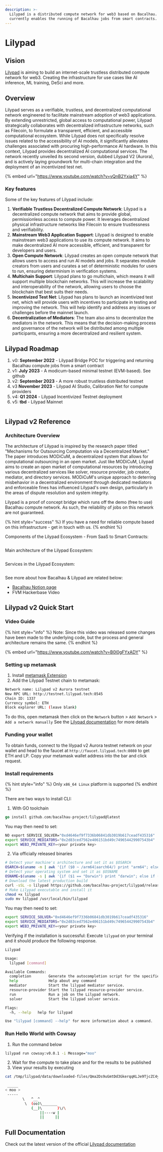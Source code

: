 ```yaml
---
description: >-
  Lilypad is a distributed compute network for web3 based on Bacalhau. It
  currently enables the running of Bacalhau jobs from smart contracts.
---
```


# Lilypad

## Vision​ <a href="#vision" id="vision"></a>

[Lilypad](https://blog.lilypadnetwork.org/) is aiming to build an internet-scale trustless distributed compute network for web3. Creating the infrastructure for use cases like AI inference, ML training, DeSci and more.

## Overview​ <a href="#overview" id="overview"></a>

Lilypad serves as a verifiable, trustless, and decentralized computational network engineered to facilitate mainstream adoption of web3 applications. By extending unrestricted, global access to computational power, Lilypad strategically collaborates with decentralized infrastructure networks, such as Filecoin, to formulate a transparent, efficient, and accessible computational ecosystem. While Lilypad does not specifically resolve issues related to the accessibility of AI models, it significantly alleviates challenges associated with procuring high-performance AI hardware. In this context, Lilypad provides decentralized AI computational services. The network recently unveiled its second version, dubbed Lilypad V2 (Aurora), and is actively laying groundwork for multi-chain integration and the deployment of an incentivized test net.

{% embed url="https://www.youtube.com/watch?v=yQnB2Yxia4Y" %}

### Key features[​](http://localhost:3000/integration/lilypad#key-features) <a href="#key-features" id="key-features"></a>

Some of the key features of Lilypad include:

1. **Verifiable Trustless Decentralized Compute Network**: Lilypad is a decentralized compute network that aims to provide global, permissionless access to compute power. It leverages decentralized physical infrastructure networks like Filecoin to ensure trustlessness and verifiability.
2. **Mainstream Web3 Application Support**: Lilypad is designed to enable mainstream web3 applications to use its compute network. It aims to make decentralized AI more accessible, efficient, and transparent for developers and users.
3. **Open Compute Network**: Lilypad creates an open compute network that allows users to access and run AI models and jobs. It separates module creators from users and curates a set of deterministic modules for users to run, ensuring determinism in verification systems.
4. **Multichain Support**: Lilypad plans to go multichain, which means it will support multiple blockchain networks. This will increase the scalability and interoperability of the network, allowing users to choose the blockchain that best suits their needs.
5. **Incentivized Test Net**: Lilypad has plans to launch an incentivized test net, which will provide users with incentives to participate in testing and improving the network. This will help identify and address any issues or challenges before the mainnet launch.
6. **Decentralization of Mediators**: The team also aims to decentralize the mediators in the network. This means that the decision-making process and governance of the network will be distributed among multiple participants, ensuring a more decentralized and resilient system.

## Lilypad Roadmap​ <a href="#lilypad-roadmap" id="lilypad-roadmap"></a>

1. v0: **September 2022** - Lilypad Bridge POC for triggering and returning Bacalhau compute jobs from a smart contract
2. v1: **July 2023** - A modicum-based minimal testnet (EVM-based). See github
3. v2: **September 2023** - A more robust trustless distributed testnet
4. v3 **November 2023** - Lilypad AI Studio, Calibration Net for compute providers
5. v4: **Q1 2024** - Lilypad Incentivized Testnet deployment
6. v5: **tbd** - Lilypad Mainnet

<figure><img src="../.gitbook/assets/lilypad-roadmap-2024-a6f975c8db1d9ba637f40da8cf5b267b.png" alt=""><figcaption></figcaption></figure>

## Lilypad v2 Reference​ <a href="#lilypad-v2-reference" id="lilypad-v2-reference"></a>

### Architecture Overview​ <a href="#architecture-overview" id="architecture-overview"></a>

The architecture of Lilypad is inspired by the research paper titled "Mechanisms for Outsourcing Computation via a Decentralized Market." The paper introduces MODiCuM, a decentralized system that allows for computational outsourcing in an open market. Just like MODiCuM, Lilypad aims to create an open market of computational resources by introducing various decentralized services like solver, resource provider, job creator, mediator, and directory services. MODiCuM's unique approach to deterring misbehavior in a decentralized environment through dedicated mediators and enforceable fines has influenced Lilypad's own design, particularly in the areas of dispute resolution and system integrity.

Lilypad is a proof of concept bridge which runs off the demo (free to use) Bacalhau compute network. As such, the reliability of jobs on this network are not guaranteed.

{% hint style="success" %}
If you have a need for reliable compute based on this infrastructure - get in touch with us.
{% endhint %}

Components of the Lilypad Ecosystem - From SaaS to Smart Contracts:&#x20;

<figure><img src="../.gitbook/assets/lilypad-layers-0be371dadb06e3022e0fa2bf2c1dc157.png" alt=""><figcaption></figcaption></figure>

Main architecture of the Lilypad Ecosystem:&#x20;

<figure><img src="../.gitbook/assets/lilypad-arch-9631f24f62e8ef91bc446b16134ef127.png" alt=""><figcaption></figcaption></figure>

Services in the Lilypad Ecosystem:&#x20;

<figure><img src="../.gitbook/assets/lilypad-services-d8ee5fc1c2e7ca85e267194ab144ed18.png" alt=""><figcaption></figcaption></figure>

See more about how Bacalhau & Lilypad are related below:

* [Bacalhau Notion page](https://www.notion.so/7-Introduction-to-Bacalhau-Decentralised-Compute-over-Data-AI-ML-DeSci-fbef1ef73b4e479a9b209be8d29cb58f)
* FVM Hackerbase Video

## Lilypad v2 Quick Start​ <a href="#lilypad-v2-quick-start" id="lilypad-v2-quick-start"></a>

### Video Guide​ <a href="#video-guide" id="video-guide"></a>

{% hint style="info" %}
Note: Since this video was released some changes have been made to the underlying code, but the process and general architecture remains the same.
{% endhint %}

{% embed url="https://www.youtube.com/watch?v=B0l0gFYxADY" %}

### Setting up metamask​ <a href="#setting-up-metamask" id="setting-up-metamask"></a>

1. Install [metamask Extension](https://metamask.io/)
2. Add the Lilypad Testnet chain to metamask:

```bash
Network name: Lilypad v2 Aurora testnet
New RPC URL: http://testnet.lilypad.tech:8545
Chain ID: 1337
Currency symbol: ETH
Block explorer URL: (leave blank)
```

To do this, open metamask then click on the `Network` button > `Add Network` > `Add a network manually` See the [Lilypad documentation](https://docs.lilypad.tech/lilypad/lilypad-aurora-testnet/quick-start/setting-up-metamask) for more details

### Funding your wallet[​](http://localhost:3000/integration/lilypad#funding-your-wallet) <a href="#funding-your-wallet" id="funding-your-wallet"></a>

To obtain funds, connect to the lilypad v2 Aurora testnet network on your wallet and head to the faucet at `http://faucet.lilypad.tech:8080` to get ETH and LP. Copy your metamask wallet address into the bar and click request.

### Install requirements​ <a href="#install-requirements" id="install-requirements"></a>

{% hint style="info" %}
Only `x86_64 Linux` platform is supported
{% endhint %}

There are two ways to install CLI:

1. With GO toolchain

```go
go install github.com/bacalhau-project/lilypad@latest
```

You may then need to set:

```bash
NO export SERVICE_SOLVER="0xd4646ef9f7336b06841db3019b617ceadf435316"
export SERVICE_MEDIATORS="0x2d83ced7562e406151bd49c749654429907543b4"
export WEB3_PRIVATE_KEY=<your private key>
```

2. Via officially released binaries

```bash
# Detect your machine's architecture and set it as $OSARCH
OSARCH=$(uname -m | awk '{if ($0 ~ /arm64|aarch64/) print "arm64"; else if ($0 ~ /x86_64|amd64/) print "amd64"; else print "unsupported_arch"}') && export OSARCH;
# Detect your operating system and set it as $OSNAME
OSNAME=$(uname -s | awk '{if ($1 == "Darwin") print "darwin"; else if ($1 == "Linux") print "linux"; else print "unsupported_os"}') && export OSNAME;
# Download the latest production build
curl -sSL -o lilypad https://github.com/bacalhau-project/lilypad/releases/download/v2.0.0-701b8cb/lilypad-$OSNAME-$OSARCH
# Make Lilypad executable and install it
chmod +x lilypad
sudo mv lilypad /usr/local/bin/lilypad
```

You may then need to set:

```bash
export SERVICE_SOLVER="0xd4646ef9f7336b06841db3019b617ceadf435316"
export SERVICE_MEDIATORS="0x2d83ced7562e406151bd49c749654429907543b4"
export WEB3_PRIVATE_KEY=<your private key>
```

Verifying if the installation is successful: Execute `lilypad` on your terminal and it should produce the following response.

```bash
Lilypad

Usage:
  lilypad [command]

Available Commands:
  completion        Generate the autocompletion script for the specified shell
  help              Help about any command
  mediator          Start the lilypad mediator service.
  resource-provider Start the lilypad resource-provider service.
  run               Run a job on the Lilypad network.
  solver            Start the lilypad solver service.

Flags:
  -h, --help   help for lilypad

Use "lilypad [command] --help" for more information about a command.
```

### Run Hello World with Cowsay​ <a href="#run-hello-world-with-cowsay" id="run-hello-world-with-cowsay"></a>

1. Run the command below

```bash
lilypad run cowsay:v0.0.1 -i Message="moo"
```

2. Wait for the compute to take place and for the results to be published
3. View your results by executing

```bash
cat /tmp/lilypad/data/downloaded-files/Qma2Ds9uGmtDd3GkerqqKLJe9TjcZC4yxuGRUaFBsQi7yr/stdout

 _____
< moo >
 -----
        \   ^__^
         \  (oo)\_______
            (__)\       )\/\
                ||----w |
                ||     ||
```

## Full Documentation​ <a href="#full-documentation" id="full-documentation"></a>

Check out the latest version of the official [Lilypad documentation](https://docs.lilypad.tech/lilypad)
